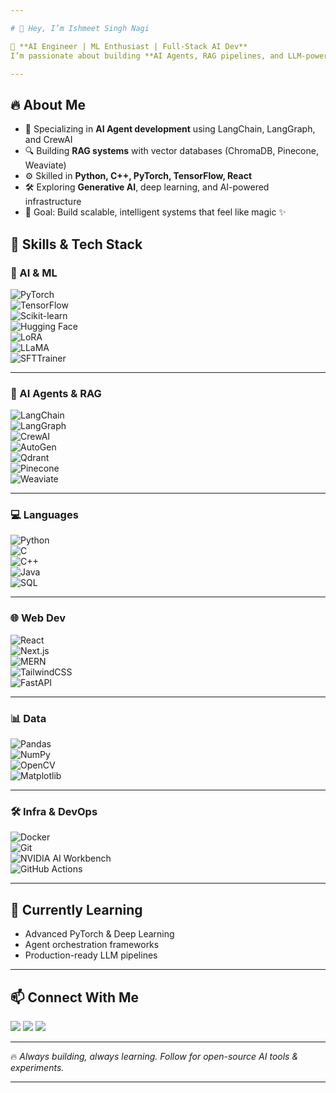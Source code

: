 ```yaml
---

# 👋 Hey, I’m Ishmeet Singh Nagi

🚀 **AI Engineer | ML Enthusiast | Full-Stack AI Dev**
I’m passionate about building **AI Agents, RAG pipelines, and LLM-powered applications** that solve real-world problems. From fine-tuning models to deploying full-stack AI products, I love experimenting, breaking things, and sharing open-source AI magic.

---
```


## 🔥 About Me

* 🤖 Specializing in **AI Agent development** using LangChain, LangGraph, and CrewAI
* 🔍 Building **RAG systems** with vector databases (ChromaDB, Pinecone, Weaviate)
* ⚙️ Skilled in **Python, C++, PyTorch, TensorFlow, React**
* 🛠️ Exploring **Generative AI**, deep learning, and AI-powered infrastructure
* 🎯 Goal: Build scalable, intelligent systems that feel like magic ✨


## 🧩 Skills & Tech Stack

### 🤖 AI & ML  
![PyTorch](https://img.shields.io/badge/PyTorch-EE4C2C?style=for-the-badge&logo=pytorch&logoColor=white)  
![TensorFlow](https://img.shields.io/badge/TensorFlow-FF6F00?style=for-the-badge&logo=tensorflow&logoColor=white)  
![Scikit-learn](https://img.shields.io/badge/scikit--learn-F7931E?style=for-the-badge&logo=scikit-learn&logoColor=white)  
![Hugging Face](https://img.shields.io/badge/HuggingFace-FFD21E?style=for-the-badge&logo=huggingface&logoColor=black)  
![LoRA](https://img.shields.io/badge/LoRA-6E4B8B?style=for-the-badge)  
![LLaMA](https://img.shields.io/badge/LLaMA-000000?style=for-the-badge)  
![SFTTrainer](https://img.shields.io/badge/SFTTrainer-4285F4?style=for-the-badge)  

---

### 🤝 AI Agents & RAG  
![LangChain](https://img.shields.io/badge/LangChain-1C3C3C?style=for-the-badge)  
![LangGraph](https://img.shields.io/badge/LangGraph-0B7285?style=for-the-badge)  
![CrewAI](https://img.shields.io/badge/CrewAI-FF5733?style=for-the-badge)  
![AutoGen](https://img.shields.io/badge/AutoGen-900C3F?style=for-the-badge)  
![Qdrant](https://img.shields.io/badge/Qdrant-FF6F00?style=for-the-badge&logo=qdrant&logoColor=white)  
![Pinecone](https://img.shields.io/badge/Pinecone-0A9396?style=for-the-badge&logo=pinecone&logoColor=white)  
![Weaviate](https://img.shields.io/badge/Weaviate-FF4B4B?style=for-the-badge&logo=weaviate&logoColor=white)  

---

### 💻 Languages  
![Python](https://img.shields.io/badge/Python-3776AB?style=for-the-badge&logo=python&logoColor=white)  
![C](https://img.shields.io/badge/C-00599C?style=for-the-badge&logo=c&logoColor=white)  
![C++](https://img.shields.io/badge/C++-00599C?style=for-the-badge&logo=cplusplus&logoColor=white)  
![Java](https://img.shields.io/badge/Java-007396?style=for-the-badge&logo=java&logoColor=white)  
![SQL](https://img.shields.io/badge/SQL-336791?style=for-the-badge&logo=postgresql&logoColor=white)  

---

### 🌐 Web Dev  
![React](https://img.shields.io/badge/React-61DAFB?style=for-the-badge&logo=react&logoColor=black)  
![Next.js](https://img.shields.io/badge/Next.js-000000?style=for-the-badge&logo=nextdotjs&logoColor=white)  
![MERN](https://img.shields.io/badge/MERN-4DB33D?style=for-the-badge)  
![TailwindCSS](https://img.shields.io/badge/TailwindCSS-06B6D4?style=for-the-badge&logo=tailwindcss&logoColor=white)  
![FastAPI](https://img.shields.io/badge/FastAPI-009688?style=for-the-badge&logo=fastapi&logoColor=white)  

---

### 📊 Data  
![Pandas](https://img.shields.io/badge/Pandas-150458?style=for-the-badge&logo=pandas&logoColor=white)  
![NumPy](https://img.shields.io/badge/NumPy-013243?style=for-the-badge&logo=numpy&logoColor=white)  
![OpenCV](https://img.shields.io/badge/OpenCV-5C3EE8?style=for-the-badge&logo=opencv&logoColor=white)  
![Matplotlib](https://img.shields.io/badge/Matplotlib-11557C?style=for-the-badge)  

---

### 🛠 Infra & DevOps  
![Docker](https://img.shields.io/badge/Docker-2496ED?style=for-the-badge&logo=docker&logoColor=white)  
![Git](https://img.shields.io/badge/Git-F05032?style=for-the-badge&logo=git&logoColor=white)  
![NVIDIA AI Workbench](https://img.shields.io/badge/NVIDIA%20AI%20Workbench-76B900?style=for-the-badge&logo=nvidia&logoColor=white)  
![GitHub Actions](https://img.shields.io/badge/GitHub%20Actions-2088FF?style=for-the-badge&logo=githubactions&logoColor=white)  


---

## 🌱 Currently Learning

* Advanced PyTorch & Deep Learning
* Agent orchestration frameworks
* Production-ready LLM pipelines

---

## 📫 Connect With Me

<p align="left">
<a href="https://github.com/ishmeet-singh-nagi"><img src="https://img.shields.io/badge/GitHub-%2312100E.svg?style=for-the-badge&logo=github&logoColor=white" /></a>
<a href="https://www.linkedin.com/in/ishmeet-singh-nagi"><img src="https://img.shields.io/badge/LinkedIn-%230077B5.svg?style=for-the-badge&logo=linkedin&logoColor=white" /></a>
<a href="mailto:ishmeet@example.com"><img src="https://img.shields.io/badge/Email-D14836?style=for-the-badge&logo=gmail&logoColor=white" /></a>
</p>

---

🔥 *Always building, always learning. Follow for open-source AI tools & experiments.*

---

